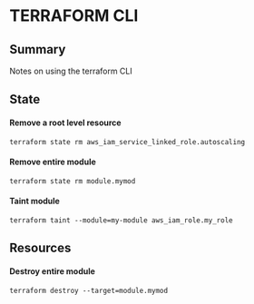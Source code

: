 # TERRAFORM CLI

## Summary
Notes on using the terraform CLI

## State

#### Remove a root level resource
```console
terraform state rm aws_iam_service_linked_role.autoscaling
```

#### Remove entire module
```console
terraform state rm module.mymod
```

#### Taint module
```console
terraform taint --module=my-module aws_iam_role.my_role
```

## Resources

#### Destroy entire module
```console
terraform destroy --target=module.mymod
```
